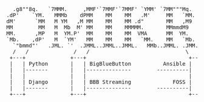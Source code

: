 <pre>
  .g8""8q.   `7MMM.     ,MMF'`7MMF'`7MMF' `YMM' `7MM"""Mq.    .g8""8q.   `7MN.   `7MF'
.dP'    `YM.   MMMb    dPMM    MM    MM   .M'     MM   `MM. .dP'    `YM.   MMN.    M  
dM'      `MM   M YM   ,M MM    MM    MM .d"       MM   ,M9  dM'      `MM   M YMb   M  
MM        MM   M  Mb  M' MM    MM    MMMMM.       MMmmdM9   MM        MM   M  `MN. M  
MM.      ,MP   M  YM.P'  MM    MM    MM  VMA      MM  YM.   MM.      ,MP   M   `MM.M  
`Mb.    ,dP'   M  `YM'   MM    MM    MM   `MM.    MM   `Mb. `Mb.    ,dP'   M     YMM  
  `"bmmd"'   .JML. `'  .JMML..JMML..JMML.   MMb..JMML. .JMM.  `"bmmd"'   .JML.    YM  
  /   /              /   /                              \   \                 \   \
 +---+              +---+                                +---+                 +---+
 |   | Python       |   | BigBlueButton          Ansible |   |      Monitoring |   |
 |   |-------       |   |--------------        ----------|   |     ------------|   |
 |   |              |   |                                |   |                 |   |
 |   | Django       |   | BBB Streaming             FOSS |   |     Pen & Paper |   |
 |   |-------       |   |--------------        ----------|   |     ------------|   |
 +---+              +---+                                +---+                 +---+

</pre>
